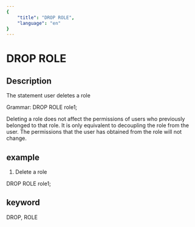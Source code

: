 ```yaml
---
{
    "title": "DROP ROLE",
    "language": "en"
}
---
```


<!-- 
Licensed to the Apache Software Foundation (ASF) under one
or more contributor license agreements.  See the NOTICE file
distributed with this work for additional information
regarding copyright ownership.  The ASF licenses this file
to you under the Apache License, Version 2.0 (the
"License"); you may not use this file except in compliance
with the License.  You may obtain a copy of the License at

  http://www.apache.org/licenses/LICENSE-2.0

Unless required by applicable law or agreed to in writing,
software distributed under the License is distributed on an
"AS IS" BASIS, WITHOUT WARRANTIES OR CONDITIONS OF ANY
KIND, either express or implied.  See the License for the
specific language governing permissions and limitations
under the License.
-->

# DROP ROLE

## Description

The statement user deletes a role

Grammar:
DROP ROLE role1;

Deleting a role does not affect the permissions of users who previously belonged to that role. It is only equivalent to decoupling the role from the user. The permissions that the user has obtained from the role will not change.

## example

1. Delete a role

DROP ROLE role1;

## keyword

DROP, ROLE
